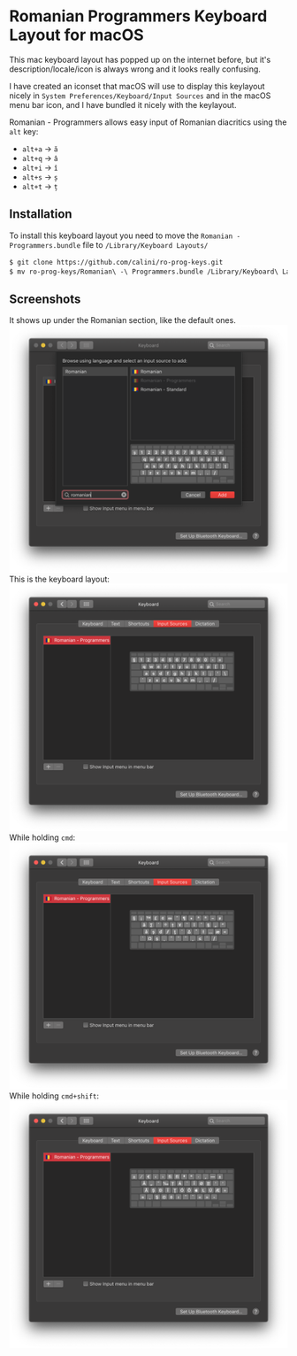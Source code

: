 # Romanian Programmers Keyboard Layout for macOS

This mac keyboard layout has popped up on the internet before, but it's description/locale/icon is always wrong and it looks really confusing.

I have created an iconset that macOS will use to display this keylayout nicely in `System Preferences/Keyboard/Input Sources` and in the macOS menu bar icon, and I have bundled it nicely with the keylayout.

Romanian - Programmers allows easy input of Romanian diacritics using the `alt` key:

* `alt+a` -> `ă`
* `alt+q` -> `â`
* `alt+i` -> `î`
* `alt+s` -> `ș`
* `alt+t` -> `ț`

## Installation

To install this keyboard layout you need to move the `Romanian - Programmers.bundle` file to `/Library/Keyboard Layouts/`

```bash
$ git clone https://github.com/calini/ro-prog-keys.git
$ mv ro-prog-keys/Romanian\ -\ Programmers.bundle /Library/Keyboard\ Layouts/
```

## Screenshots

It shows up under the Romanian section, like the default ones.
![1](screenshots/1.png)
This is the keyboard layout:
![2](screenshots/2.png)
While holding `cmd`:
![3](screenshots/3.png)
While holding `cmd+shift`:
![4](screenshots/4.png)
